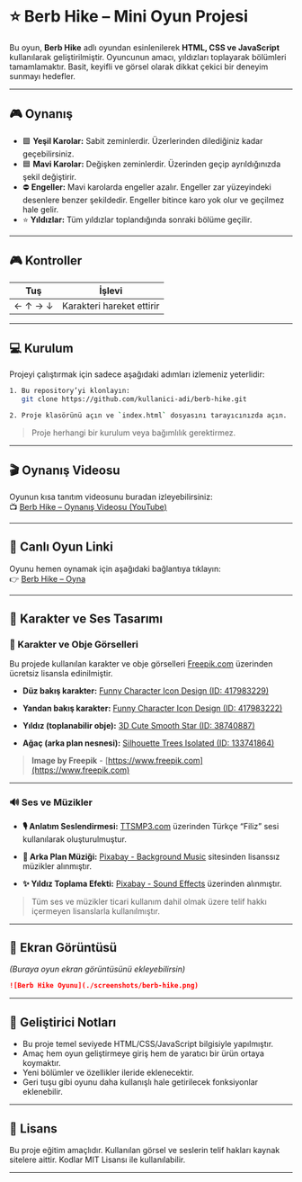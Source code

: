 # ⭐ Berb Hike – Mini Oyun Projesi

Bu oyun, **Berb Hike** adlı oyundan esinlenilerek **HTML, CSS ve JavaScript** kullanılarak geliştirilmiştir. Oyuncunun amacı, yıldızları toplayarak bölümleri tamamlamaktır. Basit, keyifli ve görsel olarak dikkat çekici bir deneyim sunmayı hedefler.

---

## 🎮 Oynanış

* 🟩 **Yeşil Karolar:** Sabit zeminlerdir. Üzerlerinden dilediğiniz kadar geçebilirsiniz.
* 🟦 **Mavi Karolar:** Değişken zeminlerdir. Üzerinden geçip ayrıldığınızda şekil değiştirir.
* ⛔ **Engeller:** Mavi karolarda engeller azalır. Engeller zar yüzeyindeki desenlere benzer şekildedir. Engeller bitince karo yok olur ve geçilmez hale gelir.
* ⭐ **Yıldızlar:** Tüm yıldızlar toplandığında sonraki bölüme geçilir.

---

## 🎮 Kontroller

| Tuş     | İşlevi                    |
| ------- | ------------------------- |
| ← ↑ → ↓ | Karakteri hareket ettirir |

---

## 💻 Kurulum 

Projeyi çalıştırmak için sadece aşağıdaki adımları izlemeniz yeterlidir:

```bash
1. Bu repository’yi klonlayın:
   git clone https://github.com/kullanici-adi/berb-hike.git

2. Proje klasörünü açın ve `index.html` dosyasını tarayıcınızda açın.
```

> Proje herhangi bir kurulum veya bağımlılık gerektirmez.

---

## 🎬 Oynanış Videosu

Oyunun kısa tanıtım videosunu buradan izleyebilirsiniz:  
📺 [Berb Hike – Oynanış Videosu (YouTube)](https://www.youtube.com/watch?v=VIDEO_ID)

---

## 🔗 Canlı Oyun Linki

Oyunu hemen oynamak için aşağıdaki bağlantıya tıklayın:  
👉 [Berb Hike – Oyna](https://kullanici-adi.github.io/berb-hike/)

---

## 🎨 Karakter ve Ses Tasarımı

### 🧍 Karakter ve Obje Görselleri

Bu projede kullanılan karakter ve obje görselleri [Freepik.com](https://www.freepik.com) üzerinden ücretsiz lisansla edinilmiştir.

* **Düz bakış karakter:**
  [Funny Character Icon Design (ID: 417983229)](https://www.freepik.com/free-psd/funny-character-icon-design_417983229.htm)

* **Yandan bakış karakter:**
  [Funny Character Icon Design (ID: 417983222)](https://www.freepik.com/free-psd/funny-character-icon-design_417983222.htm)

* **Yıldız (toplanabilir obje):**
  [3D Cute Smooth Star (ID: 38740887)](https://www.freepik.com/free-vector/star-glossy-yellow-colors-3d-cute-smooth-star-shape-realistic-vector-illustration-isolated-white-background_38740887.htm)

* **Ağaç (arka plan nesnesi):**
  [Silhouette Trees Isolated (ID: 133741864)](https://www.freepik.com/free-psd/silhouette-trees-isolated_133741864.htm)

> **Image by Freepik** - [https://www.freepik.com](https://www.freepik.com)

---

### 🔊 Ses ve Müzikler

* **🎙️ Anlatım Seslendirmesi:**
  [TTSMP3.com](https://ttsmp3.com/text-to-speech/Turkish/) üzerinden Türkçe “Filiz” sesi kullanılarak oluşturulmuştur.

* **🎵 Arka Plan Müziği:**
  [Pixabay - Background Music](https://pixabay.com/music/) sitesinden lisanssız müzikler alınmıştır.

* **✨ Yıldız Toplama Efekti:**
  [Pixabay - Sound Effects](https://pixabay.com/sound-effects/) üzerinden alınmıştır.

> Tüm ses ve müzikler ticari kullanım dahil olmak üzere telif hakkı içermeyen lisanslarla kullanılmıştır.

---

## 📸 Ekran Görüntüsü

*(Buraya oyun ekran görüntüsünü ekleyebilirsin)*

```md
![Berb Hike Oyunu](./screenshots/berb-hike.png)
```

---

## 📌 Geliştirici Notları

* Bu proje temel seviyede HTML/CSS/JavaScript bilgisiyle yapılmıştır.
* Amaç hem oyun geliştirmeye giriş hem de yaratıcı bir ürün ortaya koymaktır.
* Yeni bölümler ve özellikler ileride eklenecektir.
* Geri tuşu gibi oyunu daha kullanışlı hale getirilecek fonksiyonlar eklenebilir.

---

## 🪪 Lisans

Bu proje eğitim amaçlıdır. Kullanılan görsel ve seslerin telif hakları kaynak sitelere aittir. Kodlar MIT Lisansı ile kullanılabilir.

---


